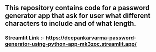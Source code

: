 ## This repository contains code for a password generator app that ask for user what different characters to include and of what length.

### Streamlit Link :- https://deepankarvarma-password-generator-using-python-app-mk3zoc.streamlit.app/